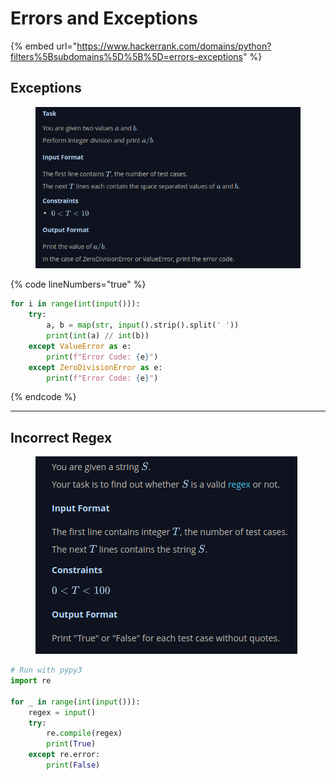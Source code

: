 # Errors and Exceptions

{% embed url="https://www.hackerrank.com/domains/python?filters%5Bsubdomains%5D%5B%5D=errors-exceptions" %}

## Exceptions

<figure><img src="../.gitbook/assets/image (6) (1) (1).png" alt=""><figcaption></figcaption></figure>

{% code lineNumbers="true" %}
```python
for i in range(int(input())):
    try:
        a, b = map(str, input().strip().split(' '))
        print(int(a) // int(b))
    except ValueError as e:
        print(f"Error Code: {e}")
    except ZeroDivisionError as e:
        print(f"Error Code: {e}")
```
{% endcode %}

***

## Incorrect Regex

<figure><img src="../.gitbook/assets/image (1) (1) (1) (1) (1) (1) (1).png" alt=""><figcaption></figcaption></figure>

```python
# Run with pypy3
import re

for _ in range(int(input())):
    regex = input()
    try:
        re.compile(regex)
        print(True)
    except re.error:
        print(False)
```
